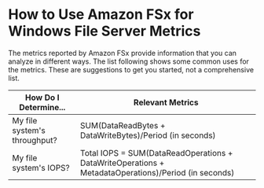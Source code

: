 # How to Use Amazon FSx for Windows File Server Metrics<a name="how_to_use_metrics"></a>

The metrics reported by Amazon FSx provide information that you can analyze in different ways\. The list following shows some common uses for the metrics\. These are suggestions to get you started, not a comprehensive list\.


| How Do I Determine\.\.\. | Relevant Metrics | 
| --- | --- | 
| My file system's throughput? | SUM\(DataReadBytes \+ DataWriteBytes\)/Period \(in seconds\)  | 
| My file system's IOPS? | Total IOPS = SUM\(DataReadOperations \+ DataWriteOperations \+ MetadataOperations\)/Period \(in seconds\) | 